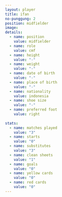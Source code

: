 ```yaml
---
layout: player
title: ifan
no-punggung: 2
position: midfielder
image:
details:
  - name: position
    value: midfielder
  - name: role
    value: cmf
  - name: height
    value: "-"
  - name: weight
    value: "-"
  - name: date of birth
    value: "-"
  - name: place of birth
    value: "-"
  - name: nationality
    value: indonesia
  - name: shoe size
    value: "-"
  - name: preferred foot
    value: right
    
stats:
  - name: matches played
    value: "3"
  - name: starts
    value: "0"
  - name: substitutes
    value: "3"
  - name: clean sheets
    value: "1"
  - name: goals
    value: "0"
  - name: yellow cards
    value: "0"
  - name: red cards
    value: "0"
---
```

